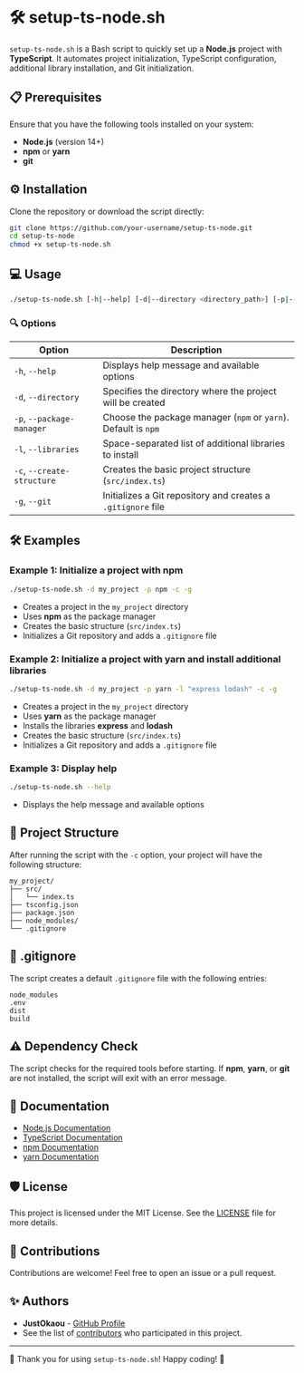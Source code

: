 # 🛠️ setup-ts-node.sh

`setup-ts-node.sh` is a Bash script to quickly set up a **Node.js** project with **TypeScript**. It automates project initialization, TypeScript configuration, additional library installation, and Git initialization.

## 📋 Prerequisites

Ensure that you have the following tools installed on your system:
- **Node.js** (version 14+)
- **npm** or **yarn**
- **git**

## ⚙️ Installation

Clone the repository or download the script directly:

```bash
git clone https://github.com/your-username/setup-ts-node.git
cd setup-ts-node
chmod +x setup-ts-node.sh
```

## 💻 Usage

```bash
./setup-ts-node.sh [-h|--help] [-d|--directory <directory_path>] [-p|--package-manager <npm|yarn>] [-l|--libraries <libraries>] [-c|--create-structure] [-g|--git]
```

### 🔍 Options

| Option                  | Description                                               |
|-------------------------|-----------------------------------------------------------|
| `-h`, `--help`          | Displays help message and available options               |
| `-d`, `--directory`     | Specifies the directory where the project will be created |
| `-p`, `--package-manager` | Choose the package manager (`npm` or `yarn`). Default is `npm` |
| `-l`, `--libraries`     | Space-separated list of additional libraries to install   |
| `-c`, `--create-structure` | Creates the basic project structure (`src/index.ts`)    |
| `-g`, `--git`           | Initializes a Git repository and creates a `.gitignore` file |

## 🛠️ Examples

### Example 1: Initialize a project with npm

```bash
./setup-ts-node.sh -d my_project -p npm -c -g
```

- Creates a project in the `my_project` directory
- Uses **npm** as the package manager
- Creates the basic structure (`src/index.ts`)
- Initializes a Git repository and adds a `.gitignore` file

### Example 2: Initialize a project with yarn and install additional libraries

```bash
./setup-ts-node.sh -d my_project -p yarn -l "express lodash" -c -g
```

- Creates a project in the `my_project` directory
- Uses **yarn** as the package manager
- Installs the libraries **express** and **lodash**
- Creates the basic structure (`src/index.ts`)
- Initializes a Git repository and adds a `.gitignore` file

### Example 3: Display help

```bash
./setup-ts-node.sh --help
```

- Displays the help message and available options

## 📂 Project Structure

After running the script with the `-c` option, your project will have the following structure:

```
my_project/
├── src/
│   └── index.ts
├── tsconfig.json
├── package.json
├── node_modules/
└── .gitignore
```

## 📝 .gitignore

The script creates a default `.gitignore` file with the following entries:

```
node_modules
.env
dist
build
```

## ⚠️ Dependency Check

The script checks for the required tools before starting. If **npm**, **yarn**, or **git** are not installed, the script will exit with an error message.

## 📖 Documentation

- [Node.js Documentation](https://nodejs.org/)
- [TypeScript Documentation](https://www.typescriptlang.org/docs/)
- [npm Documentation](https://docs.npmjs.com/)
- [yarn Documentation](https://yarnpkg.com/getting-started)

## 🛡️ License

This project is licensed under the MIT License. See the [LICENSE](LICENSE) file for more details.

## 🤝 Contributions

Contributions are welcome! Feel free to open an issue or a pull request.

## ✨ Authors

- **JustOkaou** - [GitHub Profile](https://github.com/justokaou)
- See the list of [contributors](https://github.com/dyfault-eth/setup-ts-node/contributors) who participated in this project.

---

🎉 Thank you for using `setup-ts-node.sh`! Happy coding! 🚀
